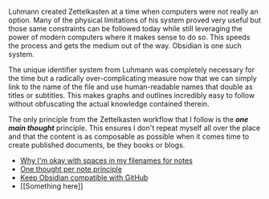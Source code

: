 Luhmann created Zettelkasten at a time when computers were not really an option. Many of the physical limitations of his system proved very useful but those same constraints can be followed today while still leveraging the power of modern computers where it makes sense to do so. This speeds the process and gets the medium out of the way. Obsidian is one such system. 

The unique identifier system from Luhmann was completely necessary for the time but a radically over-complicating measure now that we can simply link to the name of the file and use human-readable names that double as titles or subtitles. This makes graphs and outlines incredibly easy to follow without obfuscating the actual knowledge contained therein.

The only principle from the Zettelkasten workflow that I follow is the **_one main thought_** principle. This ensures I don't repeat myself all over the place and that the content is as composable as possible when it comes time to create published documents, be they books or blogs.

* [Why I'm okay with spaces in my filenames for notes](Why%20I'm%20okay%20with%20spaces%20in%20my%20filenames%20for%20notes.md)
* [One thought per note principle](One%20thought%20per%20note%20principle.md)
* [Keep Obsidian compatible with GitHub](Keep%20Obsidian%20compatible%20with%20GitHub.md)
* [[Something here]]
